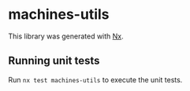 # machines-utils

This library was generated with [Nx](https://nx.dev).

## Running unit tests

Run `nx test machines-utils` to execute the unit tests.
